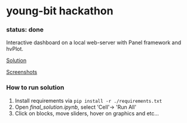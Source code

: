 # young-bit hackathon
### status: done
Interactive dashboard on a local web-server with Panel framework and hvPlot.

[Solution](./python)

[Screenshots](./data/images)

### How to run solution
1. Install requirements via ```pip install -r ./requirements.txt```
2. Open *final_solution.ipynb*, select 'Cell'-> 'Run All'
3. Click on blocks, move sliders, hover on graphics and etc...
